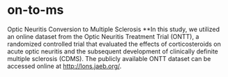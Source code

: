 # on-to-ms
Optic Neuritis Conversion to Multiple Sclerosis
**In this study, we utilized an online dataset from the Optic Neuritis Treatment Trial (ONTT), a randomized controlled trial that evaluated the effects of corticosteroids on acute optic neuritis and the subsequent development of clinically definite multiple sclerosis (CDMS). The publicly available ONTT dataset can be accessed online at http://lons.jaeb.org/.

